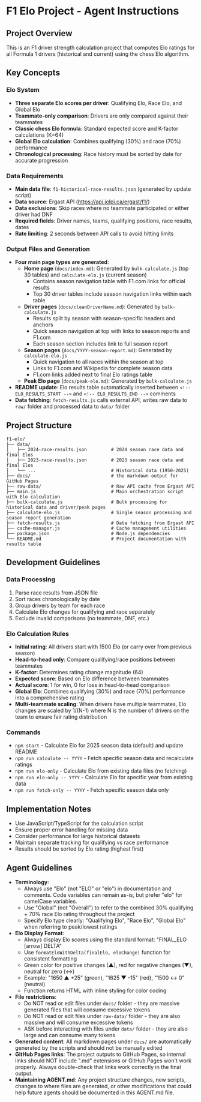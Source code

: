 # F1 Elo Project - Agent Instructions

## Project Overview

This is an F1 driver strength calculation project that computes Elo ratings for all Formula 1 drivers (historical and current) using the chess Elo algorithm.

## Key Concepts

### Elo System
- **Three separate Elo scores per driver**: Qualifying Elo, Race Elo, and Global Elo
- **Teammate-only comparison**: Drivers are only compared against their teammates
- **Classic chess Elo formula**: Standard expected score and K-factor calculations (K=64)
- **Global Elo calculation**: Combines qualifying (30%) and race (70%) performance
- **Chronological processing**: Race history must be sorted by date for accurate progression

### Data Requirements
- **Main data file**: `f1-historical-race-results.json` (generated by update script)
- **Data source**: Ergast API (https://api.jolpi.ca/ergast/f1/)
- **Data exclusions**: Skip races where no teammate participated or either driver had DNF
- **Required fields**: Driver names, teams, qualifying positions, race results, dates
- **Rate limiting**: 2 seconds between API calls to avoid hitting limits

### Output Files and Generation
- **Four main page types are generated**:
  - **Home page** (`docs/index.md`): Generated by `bulk-calculate.js` (top 30 tables) and `calculate-elo.js` (current season)
    - Contains season navigation table with F1.com links for official results
    - Top 30 driver tables include season navigation links within each table
  - **Driver pages** (`docs/cleanDriverName.md`): Generated by `bulk-calculate.js`
    - Results split by season with season-specific headers and anchors
    - Quick season navigation at top with links to season reports and F1.com
    - Each season section includes link to full season report
  - **Season pages** (`docs/YYYY-season-report.md`): Generated by `calculate-elo.js`
    - Quick navigation to all races within the season at top
    - Links to F1.com and Wikipedia for complete season data
    - F1.com links added next to final Elo ratings table
  - **Peak Elo page** (`docs/peak-elo.md`): Generated by `bulk-calculate.js`
- **README update**: Elo results table automatically inserted between `<!-- ELO_RESULTS_START -->` and `<!-- ELO_RESULTS_END -->` comments
- **Data fetching**: `fetch-results.js` calls external API, writes raw data to `raw/` folder and processed data to `data/` folder

## Project Structure

```
f1-elo/
├── data/
│   ├── 2024-race-results.json         # 2024 season race data and final Elos
│   ├── 2023-race-results.json         # 2023 season race data and final Elos
│   └── ...                            # Historical data (1950-2025)
├── docs/                              # the markdown output for GitHub Pages
├── raw-data/                          # Raw API cache from Ergast API
├── main.js                            # Main orchestration script with Elo calculation
├── bulk-calculate.js                  # Bulk processing for historical data and driver/peak pages
├── calculate-elo.js                   # Single season processing and season report generation
├── fetch-results.js                   # Data fetching from Ergast API
├── cache-manager.js                   # Cache management utilities
├── package.json                       # Node.js dependencies
└── README.md                          # Project documentation with results table
```

## Development Guidelines

### Data Processing
1. Parse race results from JSON file
2. Sort races chronologically by date
3. Group drivers by team for each race
4. Calculate Elo changes for qualifying and race separately
5. Exclude invalid comparisons (no teammate, DNF, etc.)

### Elo Calculation Rules
- **Initial rating**: All drivers start with 1500 Elo (or carry over from previous season)
- **Head-to-head only**: Compare qualifying/race positions between teammates
- **K-factor**: Determines rating change magnitude (64)
- **Expected score**: Based on Elo difference between teammates
- **Actual score**: 1 for win, 0 for loss in head-to-head comparison
- **Global Elo**: Combines qualifying (30%) and race (70%) performance into a comprehensive rating
- **Multi-teammate scaling**: When drivers have multiple teammates, Elo changes are scaled by 1/(N-1) where N is the number of drivers on the team to ensure fair rating distribution

### Commands
- `npm start` - Calculate Elo for 2025 season data (default) and update README
- `npm run calculate -- YYYY` - Fetch specific season data and recalculate ratings
- `npm run elo-only` - Calculate Elo from existing data files (no fetching)
- `npm run elo-only -- YYYY` - Calculate Elo for specific year from existing data
- `npm run fetch-only -- YYYY` - Fetch specific season data only

## Implementation Notes

- Use JavaScript/TypeScript for the calculation script
- Ensure proper error handling for missing data
- Consider performance for large historical datasets
- Maintain separate tracking for qualifying vs race performance
- Results should be sorted by Elo rating (highest first)

## Agent Guidelines

- **Terminology**: 
  - Always use "Elo" (not "ELO" or "elo") in documentation and comments. Code variables can remain as-is, but prefer "elo" for camelCase variables.
  - Use "Global" (not "Overall") to refer to the combined 30% qualifying + 70% race Elo rating throughout the project
  - Specify Elo type clearly: "Qualifying Elo", "Race Elo", "Global Elo" when referring to peak/lowest ratings
- **Elo Display Format**:
  - Always display Elo scores using the standard format: "FINAL_ELO [arrow] DELTA"
  - Use `formatEloWithDelta(finalElo, eloChange)` function for consistent formatting
  - Green color for positive changes (▲), red for negative changes (▼), neutral for zero (↔)
  - Example: "1650 ▲ +25" (green), "1625 ▼ -15" (red), "1500 ↔ 0" (neutral)
  - Function returns HTML with inline styling for color coding
- **File restrictions**: 
  - Do NOT read or edit files under `docs/` folder - they are massive generated files that will consume excessive tokens
  - Do NOT read or edit files under `raw-data/` folder - they are also massive and will consume excessive tokens
  - ASK before interacting with files under `data/` folder - they are also large and can consume many tokens
- **Generated content**: All markdown pages under `docs/` are automatically generated by the scripts and should not be manually edited
- **GitHub Pages links**: The project outputs to GitHub Pages, so internal links should NOT include ".md" extensions or GitHub Pages won't work properly. Always double-check that links work correctly in the final output.
- **Maintaining AGENT.md**: Any project structure changes, new scripts, changes to where files are generated, or other modifications that could help future agents should be documented in this AGENT.md file.

